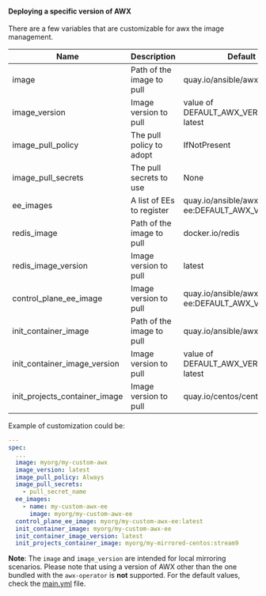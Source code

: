 #### Deploying a specific version of AWX

There are a few variables that are customizable for awx the image management.

| Name                          | Description               | Default                                    |
| ----------------------------- | ------------------------- | ------------------------------------------ |
| image                         | Path of the image to pull | quay.io/ansible/awx                        |
| image_version                 | Image version to pull     | value of DEFAULT_AWX_VERSION or latest     |
| image_pull_policy             | The pull policy to adopt  | IfNotPresent                               |
| image_pull_secrets            | The pull secrets to use   | None                                       |
| ee_images                     | A list of EEs to register | quay.io/ansible/awx-ee:DEFAULT_AWX_VERSION |
| redis_image                   | Path of the image to pull | docker.io/redis                            |
| redis_image_version           | Image version to pull     | latest                                     |
| control_plane_ee_image        | Image version to pull     | quay.io/ansible/awx-ee:DEFAULT_AWX_VERSION |
| init_container_image          | Path of the image to pull | quay.io/ansible/awx-ee                     |
| init_container_image_version  | Image version to pull     | value of DEFAULT_AWX_VERSION or latest     |
| init_projects_container_image | Image version to pull     | quay.io/centos/centos:stream9              |

Example of customization could be:

```yaml
---
spec:
  ...
  image: myorg/my-custom-awx
  image_version: latest
  image_pull_policy: Always
  image_pull_secrets:
    - pull_secret_name
  ee_images:
    - name: my-custom-awx-ee
      image: myorg/my-custom-awx-ee
  control_plane_ee_image: myorg/my-custom-awx-ee:latest
  init_container_image: myorg/my-custom-awx-ee
  init_container_image_version: latest
  init_projects_container_image: myorg/my-mirrored-centos:stream9
```

**Note**: The `image` and `image_version` are intended for local mirroring scenarios. Please note that using a version of AWX other than the one bundled with the `awx-operator` is **not** supported. For the default values, check the [main.yml](https://github.com/ansible/awx-operator/blob/devel/roles/installer/defaults/main.yml) file.
